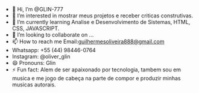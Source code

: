 - 👋 Hi, I’m @GLIN-777
- 👀 I’m interested in mostrar meus projetos e receber criticas construtivas.
- 🌱 I’m currently learning Analise e Desenvolvimento de Sistemas, HTML, CSS, JAVASCRIPT.
- 💞️ I’m looking to collaborate on ...
- 📫 How to reach me Email:guilhermesoliveira888@gmail.com
- Whatsapp: +55 (44) 98446-0764
- Instagram: @oliver_glin
- 😄 Pronouns: Glin
- ⚡ Fun fact: Alem de ser apaixonado por tecnologia, tambem sou em musica e me jogo de cabeça na parte de compor e produzir minhas musicas autorais. 

<!---
GLIN-777/GLIN-777 is a ✨ special ✨ repository because its `README.md` (this file) appears on your GitHub profile.
You can click the Preview link to take a look at your changes.
--->
